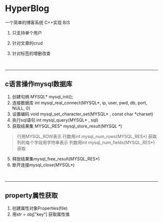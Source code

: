 # HyperBlog

一个简单的博客系统 C++实现 B/S

1. 只支持单个用户

2. 针对文章的crud

3. 针对标签的增删改查



<br><hr>

## c语言操作mysql数据库

1. 创建句柄 MYSQL* mysql_init();
2. 连接数据库 int mysql_real_connect(MYSQL*, ip, user, pwd, db, port, NULL, 0)
3. 设置编码 void mysql_set_character_set(MYSQL* , const char *charset)
4. 执行sql语句 int mysql_query(MYSQL* , sql)
5. 获取结果集 MYSQL_RES* mysql_store_result(MYSQL *)
> 行用MYSQL_ROW表示 行数用int mysql_num_rows(MYSQL_RES*) 获取
> 列的每个字段用字符串表示 列数用int mysql_num_fields(MYSQL_RES*) 获取
5. 释放结果集mysql_free_result(MYSQL_RES*)
6. 断开连接mysql_close(MYSQL*)

<br><hr>

## property属性获取

1. 创建属性对象Properties(file)
2. 用str = obj["key"] 获取属性值